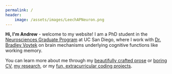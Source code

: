 ```yaml
---
permalink: /
header: 
    image: /assets/images/LeechAPNeuron.png
---
```

**Hi, I'm Andrew** - welcome to my website! I am a PhD student in the [Neurosciences Graduate Program](https://neurograd.ucsd.edu/) at UC San Diego, where I work with [Dr. Bradley Voytek](https://cogsci.ucsd.edu/people/faculty/bradley-voytek.html) on brain mechanisms underlying cognitive functions like working memory. 

You can learn more about me through my [beautifully crafted prose](/about/) or [boring CV](/cv/), [my research](/research/), or my [fun, extracurricular coding projects](/projects/).
